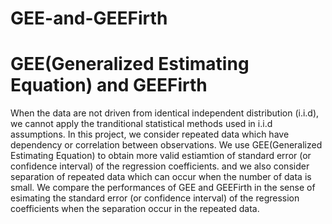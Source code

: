 # GEE-and-GEEFirth
GEE(Generalized Estimating Equation) and GEEFirth
======================================================

When the data are not driven from identical independent distribution (i.i.d), we cannot apply the tranditional statistical methods used in i.i.d assumptions.
In this project, we consider repeated data which have dependency or correlation between observations. We use GEE(Generalized Estimating Equation) to obtain more valid estiamtion of standard error (or confidence interval) of the regression coefficients. and we also consider separation of repeated data which can occur when the number of data is small. We compare the performances of GEE and GEEFirth in the sense of esimating the standard error (or confidence interval) of the regression coefficients when the separation occur in the repeated data.
